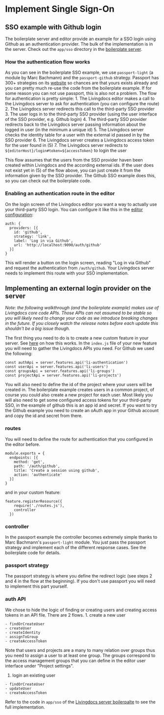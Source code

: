 # Implement Single Sign-On

## SSO example with Github login

The boilerplate server and editor provide an example for a SSO login using Github as an authentication provider. The bulk of the implementation is in the server. Check out the `app/sso` directory in the [boilerplate server](https://github.com/livingdocsIO/livingdocs-server-boilerplate).

### How the authentication flow works

As you can see in the boilerplate SSO example, we use `passport-light` \(a module by Marc Bachmann\) and the `passport-github` strategy. Passport has 300+ strategies on its [website](http://www.passportjs.org/) so chances are that yours exists already and you can pretty much re-use the code from the boilerplate example. If for some reason you can not use passport, this is also not a problem. The flow for authentication is pretty simple: 1. The Livingdocs editor makes a call to the Livingdocs server to ask for authentication \(you can configure the route\) 2. The Livingdocs server redirects this call to the third-party SSO provider 3. The user logs in to the third-party SSO provider \(using the user interface of the SSO provider, e.g. Github login\) 4. The third-party SSO provider redirects back to the Livingdocs server passing information about the logged in user \(in the minimum a unique id\) 5. The Livingdocs server checks the identity table for a user with the external id passed in by the SSO provider 6. The Livingdocs server creates a Livingdocs access token for the user found in \(5\) 7. The Livingdocs server redirects to `${editorHost}/login#token=${accessToken}` to login the user

This flow assumes that the users from the SSO provider haven been created within Livingdocs and the according external ids. If the user does not exist yet in \(5\) of the flow above, you can just create it from the information given by the SSO provider. The Github SSO example does this, so you can check out the boilerplate code.

### Enabling an authentication route in the editor

On the login screen of the Livingdocs editor you want a way to actually use your third-party SSO login. You can configure it like this in the [editor configuration](https://github.com/livingdocsIO/livingdocs/tree/29994840d3de4e9fc999395c30686a388b7da9bb/reference-docs/editor-configuration/editing-features.html):

```text
auth: {
  providers: [{
    id: 'github',
    strategy: 'link',
    label: 'Log in via Github',
    url: 'http://localhost:9090/auth/github'
  }]
}
```

This will render a button on the login screen, reading "Log in via Github" and request the authentication from `/auth/github`. Your Livingdocs server needs to implement this route with your SSO implementation.

## Implementing an external login provider on the server

_Note: the following walkthrough \(and the boilerplate example\) makes use of Livingdocs core code APIs. Those APIs can not assumed to be stable so you will likely need to change your code as we introduce breaking changes in the future. If you closely watch the release notes before each update this shouldn't be a big issue though._

The first thing you need to do is to create a new custom feature in your server. See [here](add_customizations.md#server) on how this works. In the `index.js` file of your new feature you will need to gather the Livingdocs APIs you need. For Github we used the following:

```text
const authApi = server.features.api('li-authentication')
const userApi = server.features.api('li-users')
const groupsApi = server.features.api('li-groups')
const projectApi = server.features.api('li-projects')
```

You will also need to define the id of the project where your users will be created in. The boilerplate example creates users in a common project, of course you could also create a new project for each user. Most likely you will also need to get some configured access tokens for your third-party SSO, in the example of github this is an app id and secret. If you want to try the Github example you need to create an oAuth app in your Github account and copy the id and secret from there.

### routes

You will need to define the route for authentication that you configured in the editor before.

```text
module.exports = {
  endpoints: [{
    method: 'get',
    path: '/auth/github',
    title: 'Create a session using github',
    action: 'authenticate'
  }]
}
```

and in your custom feature:

```text
feature.registerResource({
    require('./routes.js'),
    controller
  })
```

### controller

In the passport example the controller becomes extremely simple thanks to Marc Bachmann's `passport-light` module. You just pass the passport strategy and implement each of the different response cases. See the boilerplate code for details.

### passport strategy

The passport strategy is where you define the redirect logic \(see steps 2 and 4 in the flow at the beginning\). If you don't use passport you will need to implement this part yourself.

### auth API

We chose to hide the logic of finding or creating users and creating access tokens in an API file. There are 2 flows. 1. create a new user

```text
- findOrCreateUser
- createUser
- createIdentity
- assignToGroup
- createAccessToken
```

Note that users and projects are a many to many relation over groups thus you need to assign a user to at least one group. The groups correspond to the access management groups that you can define in the editor user interface under "Project settings".

1. login an existing user

```text
- findOrCreateUser
- updateUser
- createAccessToken
```

Refer to the code in `app/sso` of the [Livingdocs server boilerpalte](https://github.com/livingdocsIO/livingdocs-server-boilerplate) to see the full implementation.

